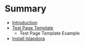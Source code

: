 # Summary

* [Introduction](README.md)
* [Test Page Template](test_page_template.md)
   * Test Page Template Example
* [Install Islandora](install_islandora.md)

